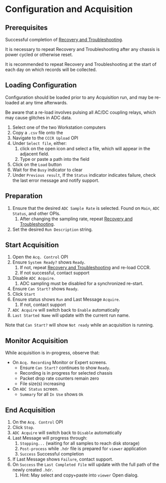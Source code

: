 # Configuration and Acquisition

## Prerequisites

Successful completion of [Recovery and Troubleshooting](powerupdown.md).

It is necessary to repeat Recovery and Troubleshooting after
any chassis is power cycled or otherwise reset.

It is recommended to repeat Recovery and Troubleshooting
at the start of each day on which records will be collected.


## Loading Configuration

Configuration should be loaded prior to any Acquisition run,
and may be re-loaded at any time afterwards.

Be aware that a re-load involves pulsing all AC/DC coupling
relays, which may cause glitches in ADC data.

1. Select one of the two Workstation computers
1. Copy a `.csv` file onto the
1. Navigate to the `CCCR Upload` OPI
1. Under `Select file`, either:
    1. click on the open icon and select a file,
       which will appear in the adjacent field.
    1. Type or paste a path into the field
1. Click on the `Load` button
1. Wait for the `Busy` indicator to clear
1. Under `Previous result`,
   If the `Status` indicator indicates failure,
   check the last error message and notify support.

## Preparation

1. Ensure that the desired `ADC Sample Rate` is selected.
   Found on `Main`, `ADC Status`, and other OPIs.
    1. After changing the sampling rate, repeat [Recovery and Troubleshooting](powerupdown.md).
1. Set the desired `Run Description` string.

## Start Acquisition

1. Open the `Acq. Control` OPI
1. Ensure `System Ready?` shows `Ready`.
    1. If not, repeat [Recovery and Troubleshooting](powerupdown.md) and re-load CCCR.
    1. If not successful, contact support
1. Disable `ADC Acquire`.
    1. ADC sampling must be disabled for a synchronized re-start.
1. Ensure `Can Start?` shows `Ready`.
1. Click `Start`
1. Ensure status shows `Run` and Last Message `Acquire`.
    1. If not, contact support
1. `ADC Acquire` will switch back to `Enable` automatically
1. `Last Started Name` will update with the current run name.

Note that `Can Start?` will show `Not ready` while an acquisition is running.

## Monitor Acquisition

While acquisition is in-progress, observe that:

- On `Acq. Recording` Monitor or Expert screens.
    - Ensure `Can Start?` continues to show `Ready`.
    - Recording is in progress for selected chassis
    - Packet drop rate counters remain zero
    - File size(s) increasing
- On `ADC Status` screen.
    - `Summary` for all `In Use` shows `Ok`

## End Acquisition

1. On the `Acq. Control` OPI
1. Click `Stop`.
1. `ADC Acquire` will switch back to `Disable` automatically
1. Last Message will progress through:
    1. `Stopping...` (waiting for all samples to reach disk storage)
    1. `Post-process` while `.hdr` file is prepared for `viewer` application
    1. `Success` Successful completion
1. If Last Message shows `Failure`, contact support.
1. On `Success` the `Last Completed File` will update with the full path
   of the newly created `.hdr`.
    1. Hint: May select and copy+paste into `viewer` Open dialog.
